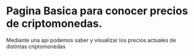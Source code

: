 # Pagina Basica para conocer precios de criptomonedas.
Mediante una api podemos saber y visualizar los precios actuales de distintas criptomonedas
